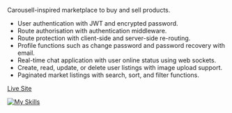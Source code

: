 Carousell-inspired marketplace to buy and sell products.

- User authentication with JWT and encrypted password.
- Route authorisation with authentication middleware.
- Route protection with client-side and server-side re-routing.
- Profile functions such as change password and password recovery with email.
- Real-time chat application with user online status using web sockets.
- Create, read, update, or delete user listings with image upload support.
- Paginated market listings with search, sort, and filter functions.

[Live Site](https://lelong-market.onrender.com/)

[![My Skills](https://skillicons.dev/icons?i=react,nodejs,express,postgres)](https://skillicons.dev)
